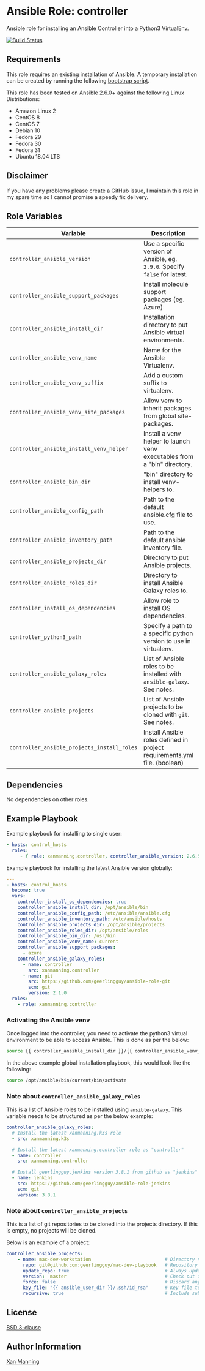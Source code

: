 # Ansible Role: controller

Ansible role for installing an Ansible Controller into a Python3 VirtualEnv.

[![Build Status](https://www.travis-ci.org/PyratLabs/ansible-role-controller.svg?branch=master)](https://www.travis-ci.org/PyratLabs/ansible-role-controller)

## Requirements

This role requires an existing installation of Ansible. A temporary installation
can be created by running the following [bootstrap script](bootstrap.sh).

This role has been tested on Ansible 2.6.0+ against the following Linux Distributions:

  - Amazon Linux 2
  - CentOS 8
  - CentOS 7
  - Debian 10
  - Fedora 29
  - Fedora 30
  - Fedora 31
  - Ubuntu 18.04 LTS

## Disclaimer

If you have any problems please create a GitHub issue, I maintain this role in
my spare time so I cannot promise a speedy fix delivery.

## Role Variables


| Variable                                    | Description                                                                 | Default Value               |
|---------------------------------------------|-----------------------------------------------------------------------------|-----------------------------|
| `controller_ansible_version`                | Use a specific version of Ansible, eg. `2.9.0`. Specify `false` for latest. | `false`                     |
| `controller_ansible_support_packages`       | Install molecule support packages (eg. Azure)                               | []                          |
| `controller_ansible_install_dir`            | Installation directory to put Ansible virtual environments.                 | `$HOME/.virtualenvs`        |
| `controller_ansible_venv_name`              | Name for the Ansible Virtualenv.                                            | ansible                     |
| `controller_ansible_venv_suffix`            | Add a custom suffix to virtualenv.                                          | `controller_ansible_version`|
| `controller_ansible_venv_site_packages`     | Allow venv to inherit packages from global site-packages.                   | `false`                     |
| `controller_ansible_install_venv_helper`    | Install a venv helper to launch venv executables from a "bin" directory.    | `true`                      |
| `controller_ansible_bin_dir`                | "bin" directory to install venv-helpers to.                                 | `$HOME/bin`                 |
| `controller_ansible_config_path`            | Path to the default ansible.cfg file to use.                                | `$HOME/.ansible.cfg`        |
| `controller_ansible_inventory_path`         | Path to the default ansible inventory file.                                 | `$HOME/.ansible/hosts.yml`  |
| `controller_ansible_projects_dir`           | Directory to put Ansible projects.                                          | `$HOME/projects`            |
| `controller_ansible_roles_dir`              | Directory to install Ansible Galaxy roles to.                               | `$HOME/.ansible/roles`      |
| `controller_install_os_dependencies`        | Allow role to install OS dependencies.                                      | `false`                     |
| `controller_python3_path`                   | Specify a path to a specific python version to use in virtualenv.           | _NULL_                      |
| `controller_ansible_galaxy_roles`           | List of Ansible roles to be installed with `ansible-galaxy`. See notes.     | _NULL_                      |
| `controller_ansible_projects`               | List of Ansible projects to be cloned with `git`. See notes.                | _NULL_                      |
| `controller_ansible_projects_install_roles` | Install Ansible roles defined in project requirements.yml file. (boolean)   | `false`                     |

## Dependencies

No dependencies on other roles.

## Example Playbook

Example playbook for installing to single user:

```yaml
- hosts: control_hosts
  roles:
     - { role: xanmanning.controller, controller_ansible_version: 2.6.5 }
```

Example playbook for installing the latest Ansible version globally:

```yaml
---
- hosts: control_hosts
  become: true
  vars:
    controller_install_os_dependencies: true
    controller_ansible_install_dir: /opt/ansible/bin
    controller_ansible_config_path: /etc/ansible/ansible.cfg
    controller_ansible_inventory_path: /etc/ansible/hosts
    controller_ansible_projects_dir: /opt/ansible/projects
    controller_ansible_roles_dir: /opt/ansible/roles
    controller_ansible_bin_dir: /usr/bin
    controller_ansible_venv_name: current
    controller_ansible_support_packages:
      - azure
    controller_ansible_galaxy_roles:
      - name: controller
        src: xanmanning.controller
      - name: git
        src: https://github.com/geerlingguy/ansible-role-git
        scm: git
        version: 2.1.0
  roles:
    - role: xanmanning.controller
```

### Activating the Ansible venv

Once logged into the controller, you need to activate the python3 virtual
environment to be able to access Ansible. This is done as per the below:

```bash
source {{ controller_ansible_install_dir }}/{{ controller_ansible_venv_name }}/bin/activate
```

In the above example global installation playbook, this would look like the
following:

```bash
source /opt/ansible/bin/current/bin/activate
```

### Note about `controller_ansible_galaxy_roles`

This is a list of Ansible roles to be installed using `ansible-galaxy`. This
variable needs to be structured as per the below example:

```yaml
controller_ansible_galaxy_roles:
  # Install the latest xanmanning.k3s role
  - src: xanmanning.k3s

  # Install the latest xanmanning.controller role as "controller"
  - name: controller
    src: xanmanning.controller

  # Install geerlingguy.jenkins version 3.8.1 from github as "jenkins"
  - name: jenkins
    src: https://github.com/geerlingguy/ansible-role-jenkins
    scm: git
    version: 3.8.1
```

### Note about `controller_ansible_projects`

This is a list of git repositories to be cloned into the projects directory.
If this is empty, no projects will be cloned.

Below is an example of a project:

```yaml
controller_ansible_projects:
    - name: mac-dev-workstation                           # Directory name to clone into
      repo: git@github.com:geerlingguy/mac-dev-playbook   # Repository to clone
      update_repo: true                                   # Always update local copy of repo
      version:  master                                    # Check out this version of the repo
      force: false                                        # Discard any existing working copy of the repo
      key_file: "{{ ansible_user_dir }}/.ssh/id_rsa"      # Key file to use to clone the repo
      recursive: true                                     # Include submodules in clone
```

## License

[BSD 3-clause](LICENSE.txt)

## Author Information

[Xan Manning](https://xanmanning.co.uk/)
